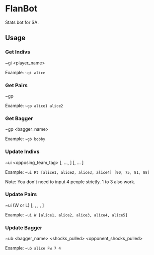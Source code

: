 # FlanBot
Stats bot for SA.

## Usage

### Get Indivs
~gi <player_name>

Example: `~gi alice`

### Get Pairs
~gp <player1> <player2>

Example: `~gp alice1 alice2`

### Get Bagger
~gp <bagger_name>

Example: `~gb bobby`

### Update Indivs
~ui <opposing_team_tag> [<runner1>, ..., <runner4>] [<score1>, ... <score4>]

Example: `~ui Rt [alice1, alice2, alice3, alice4] [90, 75, 81, 88]`

Note: You don't need to input 4 people strictly. 1 to 3 also work.

### Update Pairs
~ui (W or L) [<player1>, <player2>, <player3>, <player4>, <player5>]

Example: `~ui W [alice1, alice2, alice3, alice4, alice5]`

### Update Bagger
~ub <bagger_name> <team> <shocks_pulled> <opponent_shocks_pulled>

Example: `~ub alice Fw 7 4`
